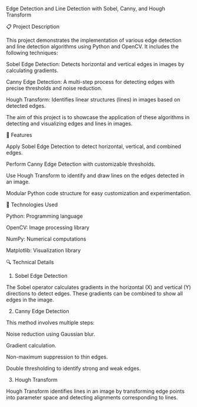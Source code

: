 Edge Detection and Line Detection with Sobel, Canny, and Hough Transform

📋 Project Description

This project demonstrates the implementation of various edge detection and line detection algorithms using Python and OpenCV. It includes the following techniques:

Sobel Edge Detection: Detects horizontal and vertical edges in images by calculating gradients.

Canny Edge Detection: A multi-step process for detecting edges with precise thresholds and noise reduction.

Hough Transform: Identifies linear structures (lines) in images based on detected edges.

The aim of this project is to showcase the application of these algorithms in detecting and visualizing edges and lines in images.

🚀 Features

Apply Sobel Edge Detection to detect horizontal, vertical, and combined edges.

Perform Canny Edge Detection with customizable thresholds.

Use Hough Transform to identify and draw lines on the edges detected in an image.

Modular Python code structure for easy customization and experimentation.

🔧 Technologies Used

Python: Programming language

OpenCV: Image processing library

NumPy: Numerical computations

Matplotlib: Visualization library

🔍 Technical Details

1. Sobel Edge Detection

The Sobel operator calculates gradients in the horizontal (X) and vertical (Y) directions to detect edges. These gradients can be combined to show all edges in the image.

2. Canny Edge Detection

This method involves multiple steps:

Noise reduction using Gaussian blur.

Gradient calculation.

Non-maximum suppression to thin edges.

Double thresholding to identify strong and weak edges.

3. Hough Transform

Hough Transform identifies lines in an image by transforming edge points into parameter space and detecting alignments corresponding to lines.
